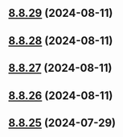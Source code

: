 ## [8.8.29](https://github.com/msobiecki/eslint-config/compare/v8.8.28...v8.8.29) (2024-08-11)



## [8.8.28](https://github.com/msobiecki/eslint-config/compare/v8.8.27...v8.8.28) (2024-08-11)



## [8.8.27](https://github.com/msobiecki/eslint-config/compare/v8.8.26...v8.8.27) (2024-08-11)



## [8.8.26](https://github.com/msobiecki/eslint-config/compare/v8.8.25...v8.8.26) (2024-08-11)



## [8.8.25](https://github.com/msobiecki/eslint-config/compare/v8.8.24...v8.8.25) (2024-07-29)



